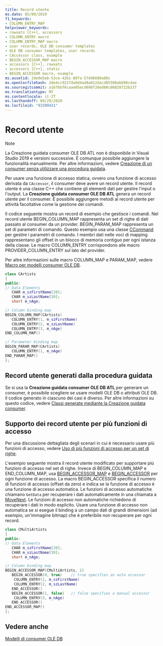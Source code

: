 ```yaml
---
title: Record utente
ms.date: 05/09/2019
f1_keywords:
- COLUMN_ENTRY_MAP
helpviewer_keywords:
- rowsets [C++], accessors
- COLUMN_ENTRY macro
- COLUMN_ENTRY_MAP macro
- user records, OLE DB consumer templates
- OLE DB consumer templates, user records
- CAccessor class, example
- BEGIN_ACCESSOR_MAP macro
- accessors [C++], rowsets
- accessors [C++], static
- BEGIN_ACCESSOR macro, example
ms.assetid: 2de9e5eb-53ce-42b1-80fa-57d46600a80c
ms.openlocfilehash: 2de4cc9227da9d4ad8a012dacd85500ab698c4ae
ms.sourcegitcommit: a1676bf6caae05ecd698f26ed80c08828722b237
ms.translationtype: MT
ms.contentlocale: it-IT
ms.lasthandoff: 09/29/2020
ms.locfileid: "91509431"
---
```

# <a name="user-records"></a>Record utente

> [!NOTE]
> La Creazione guidata consumer OLE DB ATL non è disponibile in Visual Studio 2019 e versioni successive. È comunque possibile aggiungere la funzionalità manualmente. Per altre informazioni, vedere [Creazione di un consumer senza utilizzare una procedura guidata](creating-a-consumer-without-using-a-wizard.md).

Per usare una funzione di accesso statica, ovvero una funzione di accesso derivata da `CAccessor`, il consumer deve avere un record utente. Il record utente è una classe C++ che contiene gli elementi dati per gestire l'input o l'output. La **Creazione guidata consumer OLE DB ATL** genera un record utente per il consumer. È possibile aggiungere metodi al record utente per attività facoltative come la gestione dei comandi.

Il codice seguente mostra un record di esempio che gestisce i comandi. Nel record utente BEGIN_COLUMN_MAP rappresenta un set di righe di dati passato al consumer da un provider. BEGIN_PARAM_MAP rappresenta un set di parametri di comando. Questo esempio usa una classe [CCommand](../../data/oledb/ccommand-class.md) per gestire i parametri di comando. I membri dati nelle voci di mapping rappresentano gli offset in un blocco di memoria contiguo per ogni istanza della classe. Le macro COLUMN_ENTRY corrispondono alle macro PROVIDER_COLUMN_ENTRY sul lato del provider.

Per altre informazioni sulle macro COLUMN_MAP e PARAM_MAP, vedere [Macro per modelli consumer OLE DB](../../data/oledb/macros-and-global-functions-for-ole-db-consumer-templates.md).

```cpp
class CArtists
{
public:
// Data Elements
   CHAR m_szFirstName[20];
   CHAR m_szLastName[30];
   short m_nAge;

// Column binding map
BEGIN_COLUMN_MAP(CArtists)
   COLUMN_ENTRY(1, m_szFirstName)
   COLUMN_ENTRY(2, m_szLastName)
   COLUMN_ENTRY(3, m_nAge)
END_COLUMN_MAP()

// Parameter binding map
BEGIN_PARAM_MAP(CArtists)
   COLUMN_ENTRY(1, m_nAge)
END_PARAM_MAP()
};
```

## <a name="wizard-generated-user-records"></a>Record utente generati dalla procedura guidata

Se si usa la **Creazione guidata consumer OLE DB ATL** per generare un consumer, è possibile scegliere se usare modelli OLE DB o attributi OLE DB. Il codice generato in ciascuno dei casi è diverso. Per altre informazioni su questo codice, vedere [Classi generate mediante la Creazione guidata consumer](../../data/oledb/consumer-wizard-generated-classes.md).

## <a name="user-record-support-for-multiple-accessors"></a>Supporto dei record utente per più funzioni di accesso

Per una discussione dettagliata degli scenari in cui è necessario usare più funzioni di accesso, vedere [Uso di più funzioni di accesso per un set di righe](../../data/oledb/using-multiple-accessors-on-a-rowset.md).

L'esempio seguente mostra il record utente modificato per supportare più funzioni di accesso nel set di righe. Invece di BEGIN_COLUMN_MAP e END_COLUMN_MAP, usa [BEGIN_ACCESSOR_MAP](./macros-and-global-functions-for-ole-db-consumer-templates.md#begin_accessor_map) e [BEGIN_ACCESSOR](./macros-and-global-functions-for-ole-db-consumer-templates.md#begin_accessor) per ogni funzione di accesso. La macro BEGIN_ACCESSOR specifica il numero di funzioni di accesso (offset da zero) e indica se la funzione di accesso è una funzione di accesso automatica. Le funzioni di accesso automatiche chiamano `GetData` per recuperare i dati automaticamente in una chiamata a [MoveNext](./crowset-class.md#movenext). Le funzioni di accesso non automatiche richiedono di recuperare i dati in modo esplicito. Usare una funzione di accesso non automatica se si esegue il binding a un campo dati di grandi dimensioni (ad esempio, un'immagine bitmap) che è preferibile non recuperare per ogni record.

```cpp
class CMultiArtists
{
public:
// Data Elements
   CHAR m_szFirstName[20];
   CHAR m_szLastName[30];
   short m_nAge;

// Column binding map
BEGIN_ACCESSOR_MAP(CMultiArtists, 2)
   BEGIN_ACCESSOR(0, true)    // true specifies an auto accessor
    COLUMN_ENTRY(1, m_szFirstName)
    COLUMN_ENTRY(2, m_szLastName)
   END_ACCESSOR()
   BEGIN_ACCESSOR(1, false)   // false specifies a manual accessor
    COLUMN_ENTRY(3, m_nAge)
   END_ACCESSOR()
END_ACCESSOR_MAP()
};
```

## <a name="see-also"></a>Vedere anche

[Modelli di consumer OLE DB](../../data/oledb/ole-db-consumer-templates-cpp.md)
